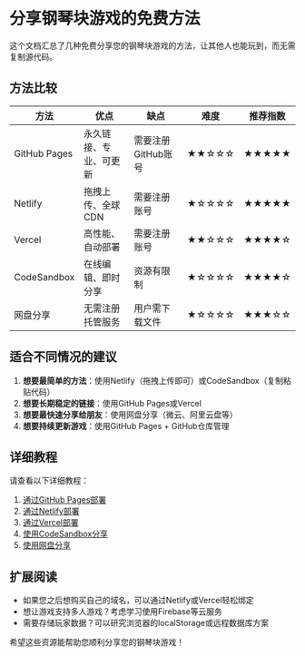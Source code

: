 # 分享钢琴块游戏的免费方法

这个文档汇总了几种免费分享您的钢琴块游戏的方法，让其他人也能玩到，而无需复制源代码。

## 方法比较

| 方法 | 优点 | 缺点 | 难度 | 推荐指数 |
|------|------|------|------|---------|
| GitHub Pages | 永久链接、专业、可更新 | 需要注册GitHub账号 | ★★☆☆☆ | ★★★★★ |
| Netlify | 拖拽上传、全球CDN | 需要注册账号 | ★☆☆☆☆ | ★★★★★ |
| Vercel | 高性能、自动部署 | 需要注册账号 | ★★☆☆☆ | ★★★★☆ |
| CodeSandbox | 在线编辑、即时分享 | 资源有限制 | ★☆☆☆☆ | ★★★★☆ |
| 网盘分享 | 无需注册托管服务 | 用户需下载文件 | ★☆☆☆☆ | ★★★☆☆ |

## 适合不同情况的建议

1. **想要最简单的方法**：使用Netlify（拖拽上传即可）或CodeSandbox（复制粘贴代码）
2. **想要长期稳定的链接**：使用GitHub Pages或Vercel
3. **想要最快速分享给朋友**：使用网盘分享（微云、阿里云盘等）
4. **想要持续更新游戏**：使用GitHub Pages + GitHub仓库管理

## 详细教程

请查看以下详细教程：

1. [通过GitHub Pages部署](github_deployment.md)
2. [通过Netlify部署](netlify_deployment.md)
3. [通过Vercel部署](vercel_deployment.md)
4. [使用CodeSandbox分享](code_sandbox_sharing.md)
5. [使用网盘分享](cloud_drive_sharing.md)

## 扩展阅读

- 如果您之后想购买自己的域名，可以通过Netlify或Vercel轻松绑定
- 想让游戏支持多人游戏？考虑学习使用Firebase等云服务
- 需要存储玩家数据？可以研究浏览器的localStorage或远程数据库方案

希望这些资源能帮助您顺利分享您的钢琴块游戏！ 